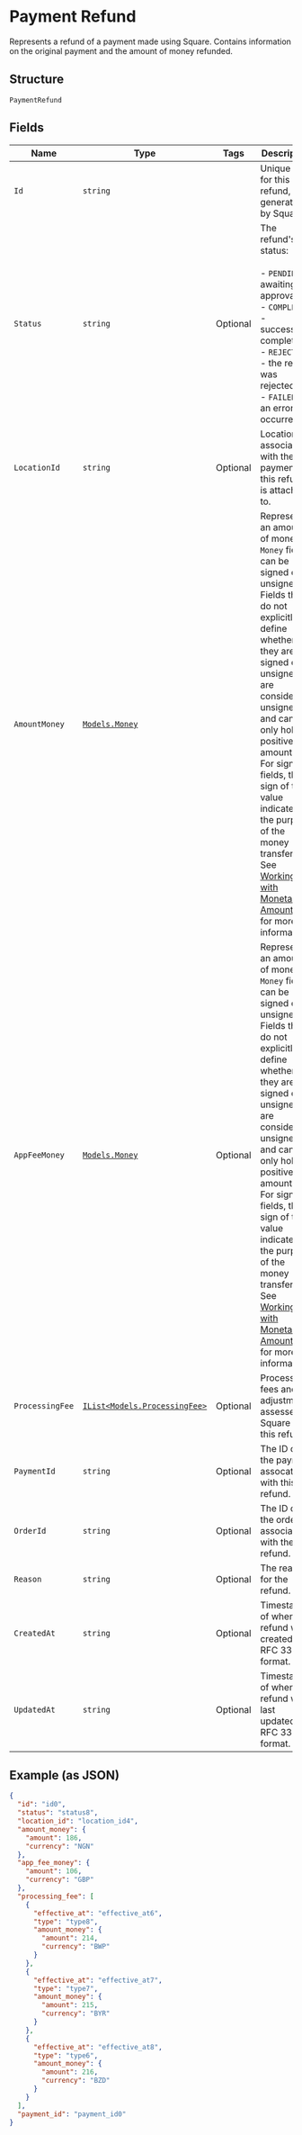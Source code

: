 
# Payment Refund

Represents a refund of a payment made using Square. Contains information on
the original payment and the amount of money refunded.

## Structure

`PaymentRefund`

## Fields

| Name | Type | Tags | Description |
|  --- | --- | --- | --- |
| `Id` | `string` |  | Unique ID for this refund, generated by Square. |
| `Status` | `string` | Optional | The refund's status:<br><br>- `PENDING` - awaiting approval<br>- `COMPLETED` - successfully completed<br>- `REJECTED` - the refund was rejected<br>- `FAILED` - an error occurred |
| `LocationId` | `string` | Optional | Location ID associated with the payment this refund is attached to. |
| `AmountMoney` | [`Models.Money`](/doc/models/money.md) |  | Represents an amount of money. `Money` fields can be signed or unsigned.<br>Fields that do not explicitly define whether they are signed or unsigned are<br>considered unsigned and can only hold positive amounts. For signed fields, the<br>sign of the value indicates the purpose of the money transfer. See<br>[Working with Monetary Amounts](https://developer.squareup.com/docs/build-basics/working-with-monetary-amounts)<br>for more information. |
| `AppFeeMoney` | [`Models.Money`](/doc/models/money.md) | Optional | Represents an amount of money. `Money` fields can be signed or unsigned.<br>Fields that do not explicitly define whether they are signed or unsigned are<br>considered unsigned and can only hold positive amounts. For signed fields, the<br>sign of the value indicates the purpose of the money transfer. See<br>[Working with Monetary Amounts](https://developer.squareup.com/docs/build-basics/working-with-monetary-amounts)<br>for more information. |
| `ProcessingFee` | [`IList<Models.ProcessingFee>`](/doc/models/processing-fee.md) | Optional | Processing fees and fee adjustments assessed by Square on this refund. |
| `PaymentId` | `string` | Optional | The ID of the payment assocated with this refund. |
| `OrderId` | `string` | Optional | The ID of the order associated with the refund. |
| `Reason` | `string` | Optional | The reason for the refund. |
| `CreatedAt` | `string` | Optional | Timestamp of when the refund was created, in RFC 3339 format. |
| `UpdatedAt` | `string` | Optional | Timestamp of when the refund was last updated, in RFC 3339 format. |

## Example (as JSON)

```json
{
  "id": "id0",
  "status": "status8",
  "location_id": "location_id4",
  "amount_money": {
    "amount": 186,
    "currency": "NGN"
  },
  "app_fee_money": {
    "amount": 106,
    "currency": "GBP"
  },
  "processing_fee": [
    {
      "effective_at": "effective_at6",
      "type": "type8",
      "amount_money": {
        "amount": 214,
        "currency": "BWP"
      }
    },
    {
      "effective_at": "effective_at7",
      "type": "type7",
      "amount_money": {
        "amount": 215,
        "currency": "BYR"
      }
    },
    {
      "effective_at": "effective_at8",
      "type": "type6",
      "amount_money": {
        "amount": 216,
        "currency": "BZD"
      }
    }
  ],
  "payment_id": "payment_id0"
}
```

